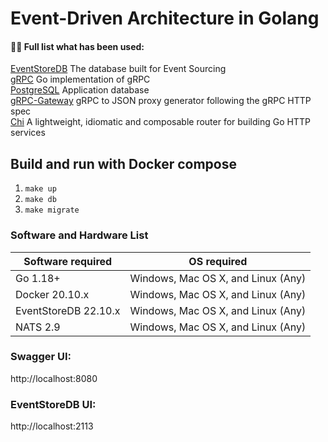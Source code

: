 


# Event-Driven Architecture in Golang

#### 👨‍💻 Full list what has been used:
[EventStoreDB](https://www.eventstore.com) The database built for Event Sourcing<br/>
[gRPC](https://github.com/grpc/grpc-go) Go implementation of gRPC<br/>
[PostgreSQL](https://www.postgresql.org) Application database<br/>
[gRPC-Gateway](https://github.com/grpc-ecosystem/grpc-gateway) gRPC to JSON proxy generator following the gRPC HTTP spec<br/>
[Chi](https://github.com/go-chi/chi) A lightweight, idiomatic and composable router for building Go HTTP services<br/>


## Build and run with Docker compose
1. `make up`
2. `make db`
3. `make migrate`

### Software and Hardware List
| Software required      | OS required                        |
|------------------------|------------------------------------|
| Go 1.18+               | Windows, Mac OS X, and Linux (Any) |
| Docker 20.10.x         | Windows, Mac OS X, and Linux (Any) |
| EventStoreDB 22.10.x   | Windows, Mac OS X, and Linux (Any) |
| NATS 2.9               | Windows, Mac OS X, and Linux (Any) |

### Swagger UI:

http://localhost:8080

### EventStoreDB UI:

http://localhost:2113